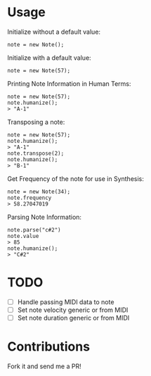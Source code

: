 # Usage

Initialize without a default value:

    note = new Note();


Initialize with a default value:

    note = new Note(57);


Printing Note Information in Human Terms:

    note = new Note(57);
    note.humanize();
    > "A-1"

Transposing a note:

    note = new Note(57);
    note.humanize();
    > "A-1"
    note.transpose(2);
    note.humanize();
    > "B-1"

Get Frequency of the note for use in Synthesis:

    note = new Note(34);
    note.frequency
    > 58.27047019

Parsing Note Information:

    note.parse("c#2")
    note.value
    > 85
    note.humanize();
    > "C#2"

# TODO

 - [ ] Handle passing MIDI data to note
 - [ ] Set note velocity generic or from MIDI
 - [ ] Set note duration generic or from MIDI

# Contributions

Fork it and send me a PR!